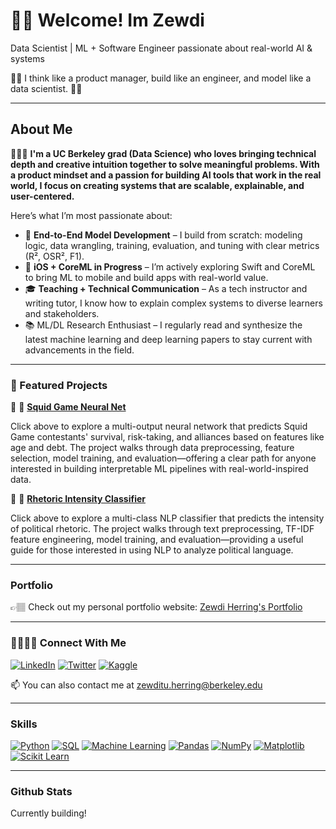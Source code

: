 # 👋🏽 Welcome! Im Zewdi 

Data Scientist | ML + Software Engineer passionate about real-world AI & systems

🧩🧠 I think like a product manager, build like an engineer, and model like a data scientist. 🧩🧠

---
## About Me

👩🏽‍💻 **I'm a UC Berkeley grad (Data Science) who loves bringing technical depth and creative intuition together to solve meaningful problems. With a product mindset and a passion for building AI tools that work in the real world, I focus on creating systems that are scalable, explainable, and user-centered.**

Here’s what I’m most passionate about:

- 🤖 **End-to-End Model Development** – I build from scratch: modeling logic, data wrangling, training, evaluation, and tuning with clear metrics (R², OSR², F1).
- 📱 **iOS + CoreML in Progress** – I’m actively exploring Swift and CoreML to bring ML to mobile and build apps with real-world value.
- 🎓 **Teaching + Technical Communication** – As a tech instructor and writing tutor, I know how to explain complex systems to diverse learners and stakeholders.
- 📚 ML/DL Research Enthusiast – I regularly read and synthesize the latest machine learning and deep learning papers to stay current with advancements in the field.

---

### 🔬 Featured Projects

📌 🦑 [**Squid Game Neural Net**](https://deepnote.com/app/zewdis-first-project/Squid-Game-Model-7ef8e996-cf1b-4c33-b841-018900a3e6d2?)

Click above to explore a multi-output neural network that predicts Squid Game contestants' survival, risk-taking, and alliances based on features like age and debt. The project walks through data preprocessing, feature selection, model training, and evaluation—offering a clear path for anyone interested in building interpretable ML pipelines with real-world-inspired data.

📌 🧠 [**Rhetoric Intensity Classifier**](https://github.com/zewdih/rhetoric-intensity-classifier)

Click above to explore a multi-class NLP classifier that predicts the intensity of political rhetoric. The project walks through text preprocessing, TF-IDF feature engineering, model training, and evaluation—providing a useful guide for those interested in using NLP to analyze political language.

---

### Portfolio

👉🏽 Check out my personal portfolio website:  [Zewdi Herring's Portfolio](https://zewdiherring.carrd.co)

---

### 🫱🏽‍🫲🏼 Connect With Me

[![LinkedIn](https://img.shields.io/badge/LinkedIn-blue?logo=linkedin)](https://linkedin.com/in/zewdi-herring)  [![Twitter](https://img.shields.io/badge/Twitter-1DA1F2?logo=twitter&logoColor=white)](https://x.com/thisiszewdi) [![Kaggle](https://img.shields.io/badge/Kaggle-20BEFF?logo=kaggle&logoColor=white)](https://www.kaggle.com/zewdiherring)

📫 You can also contact me at zewditu.herring@berkeley.edu

---

### Skills

[![Python](https://img.shields.io/badge/Python-3670A0?style=for-the-badge&logo=python&logoColor=white)](https://www.python.org/)
[![SQL](https://img.shields.io/badge/SQL-4479A1?style=for-the-badge&logo=postgresql&logoColor=white)](https://www.postgresql.org/)
[![Machine Learning](https://img.shields.io/badge/Machine%20Learning-FF6F00?style=for-the-badge&logo=sklearn&logoColor=white)](https://scikit-learn.org/) [![Pandas](https://img.shields.io/badge/Pandas-150458?style=for-the-badge&logo=pandas&logoColor=white)](https://pandas.pydata.org/) [![NumPy](https://img.shields.io/badge/Numpy-013243?style=for-the-badge&logo=numpy&logoColor=white)](https://numpy.org/) [![Matplotlib](https://img.shields.io/badge/Matplotlib-00758f?style=for-the-badge&logo=matplotlib&logoColor=white)](https://matplotlib.org/) [![Scikit Learn](https://img.shields.io/badge/Scikit--Learn-F7931E?style=for-the-badge&logo=scikit-learn&logoColor=white)](https://scikit-learn.org/)

---

### Github Stats

Currently building!
